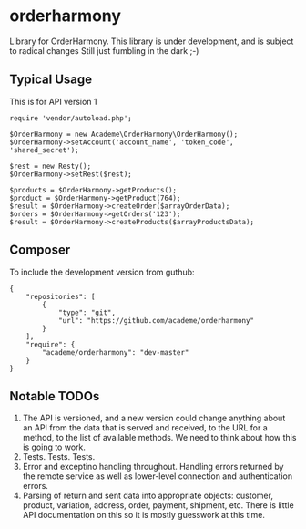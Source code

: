 orderharmony
============

Library for OrderHarmony. This library is under development, and is subject to radical changes
Still just fumbling in the dark ;-)

Typical Usage
-------------

This is for API version 1

    require 'vendor/autoload.php';
    
    $OrderHarmony = new Academe\OrderHarmony\OrderHarmony();
    $OrderHarmony->setAccount('account_name', 'token_code', 'shared_secret'); 
    
    $rest = new Resty();
    $OrderHarmony->setRest($rest); 
    
    $products = $OrderHarmony->getProducts();
    $product = $OrderHarmony->getProduct(764);
    $result = $OrderHarmony->createOrder($arrayOrderData);
    $orders = $OrderHarmony->getOrders('123');
    $result = $OrderHarmony->createProducts($arrayProductsData);

Composer
--------

To include the development version from guthub:

    {
        "repositories": [
            {
                "type": "git",
                "url": "https://github.com/academe/orderharmony"
            }
        ],
        "require": {
            "academe/orderharmony": "dev-master"
        }
    }

Notable TODOs
-------------

1. The API is versioned, and a new version could change anything about an API 
   from the data that is served and received, to the URL for a method, to the 
   list of available methods. We need to think about how this is going to work.
2. Tests. Tests. Tests.
3. Error and exceptino handling throughout. Handling errors returned by the remote 
   service as well as lower-level connection and authentication errors.
4. Parsing of return and sent data into appropriate objects: customer, product, 
   variation, address, order, payment, shipment, etc. There is little API documentation 
   on this so it is mostly guesswork at this time.


